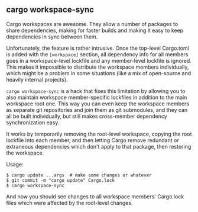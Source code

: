 cargo workspace-sync
--------------------

Cargo workspaces are awesome. They allow a number of packages to share dependencies, making for
faster builds and making it easy to keep dependencies in sync between them.

Unfortunately, the feature is rather intrusive. Once the top-level Cargo.toml is added with the
`[workspace]` section, all dependency info for all members goes in a workspace-level lockfile and
any member-level lockfile is ignored. This makes it impossible to distribute the workspace members
individually, which might be a problem in some situations (like a mix of open-source and heavily
internal projects).

`cargo workspace-sync` is a hack that fixes this limitation by allowing you to also maintain
workspace member-specific lockfiles in addition to the main workspace root one. This way you can
even keep the workspace members as separate git repositories and join them as git submodules, and
they can all be built individually, but still makes cross-member dependency synchronization easy.

It works by temporarily removing the root-level workspace, copying the root lockfile into each
member, and then letting Cargo remove redundant or extraneous dependencies which don't apply to that
package, then restoring the workspace.

Usage:

```
$ cargo update ...args  # make some changes or whatever
$ git commit -m "cargo update" Cargo.lock
$ cargo workspace-sync
```
And now you should see changes to all workspace members' Cargo.lock files which were affected by the
root-level changes.